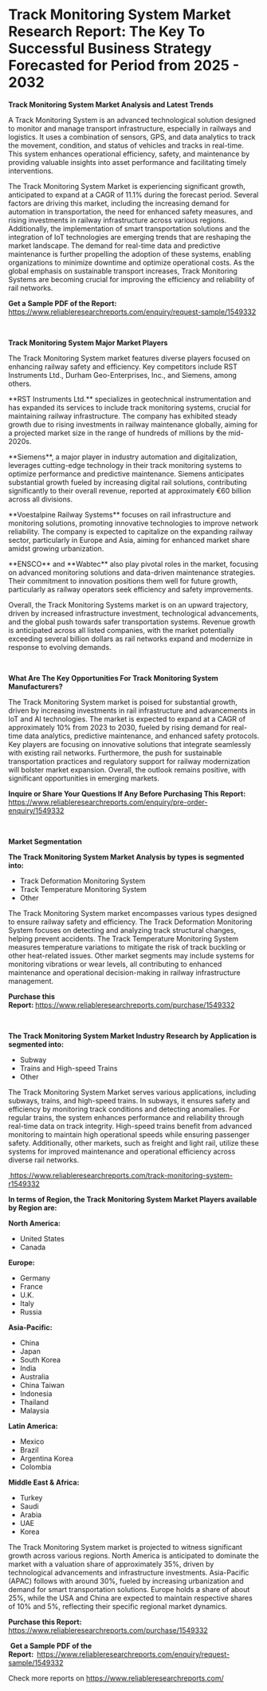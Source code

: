 <p><h1>Track Monitoring System Market Research Report: The Key To Successful Business Strategy Forecasted for Period from 2025 - 2032</h1></p><p><strong>Track Monitoring System Market Analysis and Latest Trends</strong></p>
<p><p>A Track Monitoring System is an advanced technological solution designed to monitor and manage transport infrastructure, especially in railways and logistics. It uses a combination of sensors, GPS, and data analytics to track the movement, condition, and status of vehicles and tracks in real-time. This system enhances operational efficiency, safety, and maintenance by providing valuable insights into asset performance and facilitating timely interventions.</p><p>The Track Monitoring System Market is experiencing significant growth, anticipated to expand at a CAGR of 11.1% during the forecast period. Several factors are driving this market, including the increasing demand for automation in transportation, the need for enhanced safety measures, and rising investments in railway infrastructure across various regions. Additionally, the implementation of smart transportation solutions and the integration of IoT technologies are emerging trends that are reshaping the market landscape. The demand for real-time data and predictive maintenance is further propelling the adoption of these systems, enabling organizations to minimize downtime and optimize operational costs. As the global emphasis on sustainable transport increases, Track Monitoring Systems are becoming crucial for improving the efficiency and reliability of rail networks.</p></p>
<p><strong>Get a Sample PDF of the Report:&nbsp;</strong> <a href="https://www.reliableresearchreports.com/enquiry/request-sample/1549332?utm_campaign=3353&utm_medium=2&utm_source=Github&utm_content=ia&utm_term=30032025&utm_id=track-monitoring-system">https://www.reliableresearchreports.com/enquiry/request-sample/1549332</a></p>
<p>&nbsp;</p>
<p><strong>Track Monitoring System Major Market Players</strong></p>
<p><p>The Track Monitoring System market features diverse players focused on enhancing railway safety and efficiency. Key competitors include RST Instruments Ltd., Durham Geo-Enterprises, Inc., and Siemens, among others.</p><p>**RST Instruments Ltd.** specializes in geotechnical instrumentation and has expanded its services to include track monitoring systems, crucial for maintaining railway infrastructure. The company has exhibited steady growth due to rising investments in railway maintenance globally, aiming for a projected market size in the range of hundreds of millions by the mid-2020s. </p><p>**Siemens**, a major player in industry automation and digitalization, leverages cutting-edge technology in their track monitoring systems to optimize performance and predictive maintenance. Siemens anticipates substantial growth fueled by increasing digital rail solutions, contributing significantly to their overall revenue, reported at approximately €60 billion across all divisions.</p><p>**Voestalpine Railway Systems** focuses on rail infrastructure and monitoring solutions, promoting innovative technologies to improve network reliability. The company is expected to capitalize on the expanding railway sector, particularly in Europe and Asia, aiming for enhanced market share amidst growing urbanization.</p><p>**ENSCO** and **Wabtec** also play pivotal roles in the market, focusing on advanced monitoring solutions and data-driven maintenance strategies. Their commitment to innovation positions them well for future growth, particularly as railway operators seek efficiency and safety improvements.</p><p>Overall, the Track Monitoring Systems market is on an upward trajectory, driven by increased infrastructure investment, technological advancements, and the global push towards safer transportation systems. Revenue growth is anticipated across all listed companies, with the market potentially exceeding several billion dollars as rail networks expand and modernize in response to evolving demands.</p></p>
<p>&nbsp;</p>
<p><strong>What Are The Key Opportunities For Track Monitoring System Manufacturers?</strong></p>
<p><p>The Track Monitoring System market is poised for substantial growth, driven by increasing investments in rail infrastructure and advancements in IoT and AI technologies. The market is expected to expand at a CAGR of approximately 10% from 2023 to 2030, fueled by rising demand for real-time data analytics, predictive maintenance, and enhanced safety protocols. Key players are focusing on innovative solutions that integrate seamlessly with existing rail networks. Furthermore, the push for sustainable transportation practices and regulatory support for railway modernization will bolster market expansion. Overall, the outlook remains positive, with significant opportunities in emerging markets.</p></p>
<p><strong>Inquire or Share Your Questions If Any Before Purchasing This Report:</strong> <a href="https://www.reliableresearchreports.com/enquiry/pre-order-enquiry/1549332?utm_campaign=3353&utm_medium=2&utm_source=Github&utm_content=ia&utm_term=30032025&utm_id=track-monitoring-system">https://www.reliableresearchreports.com/enquiry/pre-order-enquiry/1549332</a></p>
<p>&nbsp;</p>
<p><strong>Market Segmentation</strong></p>
<p><strong>The Track Monitoring System Market Analysis by types is segmented into:</strong></p>
<p><ul><li>Track Deformation Monitoring System</li><li>Track Temperature Monitoring System</li><li>Other</li></ul></p>
<p><p>The Track Monitoring System market encompasses various types designed to ensure railway safety and efficiency. The Track Deformation Monitoring System focuses on detecting and analyzing track structural changes, helping prevent accidents. The Track Temperature Monitoring System measures temperature variations to mitigate the risk of track buckling or other heat-related issues. Other market segments may include systems for monitoring vibrations or wear levels, all contributing to enhanced maintenance and operational decision-making in railway infrastructure management.</p></p>
<p><strong>Purchase this Report:&nbsp;</strong><a href="https://www.reliableresearchreports.com/purchase/1549332?utm_campaign=3353&utm_medium=2&utm_source=Github&utm_content=ia&utm_term=30032025&utm_id=track-monitoring-system">https://www.reliableresearchreports.com/purchase/1549332</a></p>
<p>&nbsp;</p>
<p><strong>The Track Monitoring System Market Industry Research by Application is segmented into:</strong></p>
<p><ul><li>Subway</li><li>Trains and High-speed Trains</li><li>Other</li></ul></p>
<p><p>The Track Monitoring System Market serves various applications, including subways, trains, and high-speed trains. In subways, it ensures safety and efficiency by monitoring track conditions and detecting anomalies. For regular trains, the system enhances performance and reliability through real-time data on track integrity. High-speed trains benefit from advanced monitoring to maintain high operational speeds while ensuring passenger safety. Additionally, other markets, such as freight and light rail, utilize these systems for improved maintenance and operational efficiency across diverse rail networks.</p></p>
<p><a href="https://www.reliableresearchreports.com/track-monitoring-system-r1549332?utm_campaign=3353&utm_medium=2&utm_source=Github&utm_content=ia&utm_term=30032025&utm_id=track-monitoring-system">&nbsp;https://www.reliableresearchreports.com/track-monitoring-system-r1549332</a></p>
<p><strong>In terms of Region, the Track Monitoring System Market Players available by Region are:</strong></p>
<p>
    <p> <strong> North America: </strong>
        <ul>
            <li>United States</li>
            <li>Canada</li>
        </ul>
        </p> 
    <p> <strong> Europe: </strong>
        <ul>
            <li>Germany</li>
            <li>France</li>
            <li>U.K.</li>
            <li>Italy</li>
            <li>Russia</li>
        </ul>
        </p> 
    <p> <strong> Asia-Pacific: </strong>
        <ul>
            <li>China</li>
            <li>Japan</li>
            <li>South Korea</li>
            <li>India</li>
            <li>Australia</li>
            <li>China Taiwan</li>
            <li>Indonesia</li>
            <li>Thailand</li>
            <li>Malaysia</li>
        </ul>
        </p> 
    <p> <strong> Latin America: </strong>
        <ul>
            <li>Mexico</li>
            <li>Brazil</li>
            <li>Argentina Korea</li>
            <li>Colombia</li>
        </ul>
        </p> 
    <p> <strong> Middle East & Africa: </strong>
        <ul>
            <li>Turkey</li>
            <li>Saudi</li>
            <li>Arabia</li>
            <li>UAE</li>
            <li>Korea</li>
        </ul>
    </p>
    </p>
<p><p>The Track Monitoring System market is projected to witness significant growth across various regions. North America is anticipated to dominate the market with a valuation share of approximately 35%, driven by technological advancements and infrastructure investments. Asia-Pacific (APAC) follows with around 30%, fueled by increasing urbanization and demand for smart transportation solutions. Europe holds a share of about 25%, while the USA and China are expected to maintain respective shares of 10% and 5%, reflecting their specific regional market dynamics.</p></p>
<p><strong>Purchase this Report: </strong><a href="https://www.reliableresearchreports.com/purchase/1549332?utm_campaign=3353&utm_medium=2&utm_source=Github&utm_content=ia&utm_term=30032025&utm_id=track-monitoring-system">https://www.reliableresearchreports.com/purchase/1549332</a></p>
<p>&nbsp;<strong>Get a Sample PDF of the Report:&nbsp;&nbsp;</strong><a href="https://www.reliableresearchreports.com/enquiry/request-sample/1549332?utm_campaign=3353&utm_medium=2&utm_source=Github&utm_content=ia&utm_term=30032025&utm_id=track-monitoring-system">https://www.reliableresearchreports.com/enquiry/request-sample/1549332</a></p>
<p><strong></strong></p>
<p>Check more reports on <a href="https://www.reliableresearchreports.com/?utm_campaign=3353&utm_medium=2&utm_source=Github&utm_content=ia&utm_term=30032025&utm_id=track-monitoring-system">https://www.reliableresearchreports.com/</a></p>